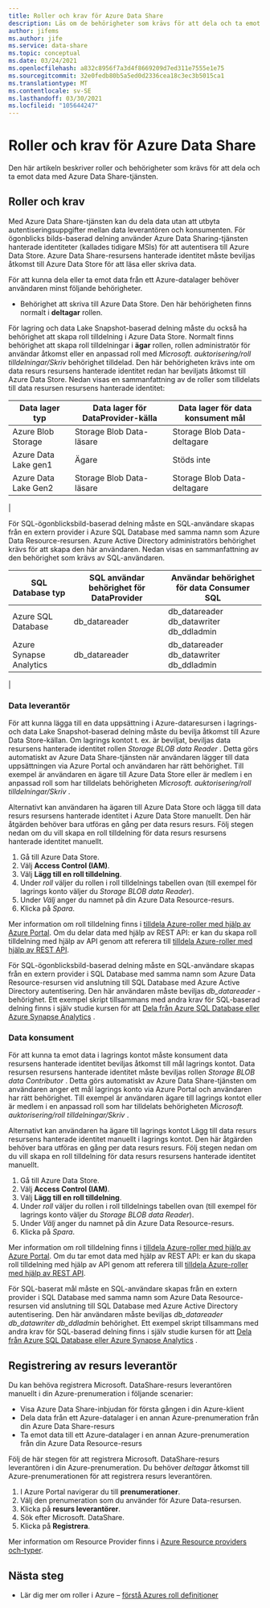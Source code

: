 ```yaml
---
title: Roller och krav för Azure Data Share
description: Läs om de behörigheter som krävs för att dela och ta emot data med Azure Data Share.
author: jifems
ms.author: jife
ms.service: data-share
ms.topic: conceptual
ms.date: 03/24/2021
ms.openlocfilehash: a832c8956f7a3d4f8669209d7ed311e7555e1e75
ms.sourcegitcommit: 32e0fedb80b5a5ed0d2336cea18c3ec3b5015ca1
ms.translationtype: MT
ms.contentlocale: sv-SE
ms.lasthandoff: 03/30/2021
ms.locfileid: "105644247"
---
```

# <a name="roles-and-requirements-for-azure-data-share"></a>Roller och krav för Azure Data Share 

Den här artikeln beskriver roller och behörigheter som krävs för att dela och ta emot data med Azure Data Share-tjänsten. 

## <a name="roles-and-requirements"></a>Roller och krav

Med Azure Data Share-tjänsten kan du dela data utan att utbyta autentiseringsuppgifter mellan data leverantören och konsumenten. För ögonblicks bilds-baserad delning använder Azure Data Sharing-tjänsten hanterade identiteter (kallades tidigare MSIs) för att autentisera till Azure Data Store. Azure Data Share-resursens hanterade identitet måste beviljas åtkomst till Azure Data Store för att läsa eller skriva data.

För att kunna dela eller ta emot data från ett Azure-datalager behöver användaren minst följande behörigheter. 

* Behörighet att skriva till Azure Data Store. Den här behörigheten finns normalt i **deltagar** rollen.

För lagring och data Lake Snapshot-baserad delning måste du också ha behörighet att skapa roll tilldelning i Azure Data Store. Normalt finns behörighet att skapa roll tilldelningar i **ägar** rollen, rollen administratör för användar åtkomst eller en anpassad roll med *Microsoft. auktorisering/roll tilldelningar/Skriv* behörighet tilldelad. Den här behörigheten krävs inte om data resurs resursens hanterade identitet redan har beviljats åtkomst till Azure Data Store. Nedan visas en sammanfattning av de roller som tilldelats till data resursen resursens hanterade identitet:

|**Data lager typ**|**Data lager för DataProvider-källa**|**Data lager för data konsument mål**|
|---|---|---|
|Azure Blob Storage| Storage Blob Data-läsare | Storage Blob Data-deltagare
|Azure Data Lake gen1 | Ägare | Stöds inte
|Azure Data Lake Gen2 | Storage Blob Data-läsare | Storage Blob Data-deltagare
|

För SQL-ögonblicksbild-baserad delning måste en SQL-användare skapas från en extern provider i Azure SQL Database med samma namn som Azure Data Resource-resursen. Azure Active Directory administratörs behörighet krävs för att skapa den här användaren. Nedan visas en sammanfattning av den behörighet som krävs av SQL-användaren.

|**SQL Database typ**|**SQL användar behörighet för DataProvider**|**Användar behörighet för data Consumer SQL**|
|---|---|---|
|Azure SQL Database | db_datareader | db_datareader db_datawriter db_ddladmin
|Azure Synapse Analytics | db_datareader | db_datareader db_datawriter db_ddladmin
|

### <a name="data-provider"></a>Data leverantör
För att kunna lägga till en data uppsättning i Azure-dataresursen i lagrings-och data Lake Snapshot-baserad delning måste du bevilja åtkomst till Azure Data Store-källan. Om lagrings kontot t. ex. är beviljat, beviljas data resursens hanterade identitet rollen *Storage BLOB data Reader* . Detta görs automatiskt av Azure Data Share-tjänsten när användaren lägger till data uppsättningen via Azure Portal och användaren har rätt behörighet. Till exempel är användaren en ägare till Azure Data Store eller är medlem i en anpassad roll som har tilldelats behörigheten *Microsoft. auktorisering/roll tilldelningar/Skriv* . 

Alternativt kan användaren ha ägaren till Azure Data Store och lägga till data resurs resursens hanterade identitet i Azure Data Store manuellt. Den här åtgärden behöver bara utföras en gång per data resurs resurs. Följ stegen nedan om du vill skapa en roll tilldelning för data resurs resursens hanterade identitet manuellt.  

1. Gå till Azure Data Store.
1. Välj **Access Control (IAM)**.
1. Välj **Lägg till en roll tilldelning**.
1. Under *roll* väljer du rollen i roll tilldelnings tabellen ovan (till exempel för lagrings konto väljer du *Storage BLOB data Reader*).
1. Under *Välj* anger du namnet på din Azure Data Resource-resurs.
1. Klicka på *Spara*.

Mer information om roll tilldelning finns i [tilldela Azure-roller med hjälp av Azure Portal](../role-based-access-control/role-assignments-portal.md). Om du delar data med hjälp av REST API: er kan du skapa roll tilldelning med hjälp av API genom att referera till [tilldela Azure-roller med hjälp av REST API](../role-based-access-control/role-assignments-rest.md). 

För SQL-ögonblicksbild-baserad delning måste en SQL-användare skapas från en extern provider i SQL Database med samma namn som Azure Data Resource-resursen vid anslutning till SQL Database med Azure Active Directory autentisering. Den här användaren måste beviljas *db_datareader* -behörighet. Ett exempel skript tillsammans med andra krav för SQL-baserad delning finns i själv studie kursen för att [Dela från Azure SQL Database eller Azure Synapse Analytics](how-to-share-from-sql.md) . 

### <a name="data-consumer"></a>Data konsument
För att kunna ta emot data i lagrings kontot måste konsument data resursens hanterade identitet beviljas åtkomst till mål lagrings kontot. Data resursen resursens hanterade identitet måste beviljas rollen *Storage BLOB data Contributor* . Detta görs automatiskt av Azure Data Share-tjänsten om användaren anger ett mål lagrings konto via Azure Portal och användaren har rätt behörighet. Till exempel är användaren ägare till lagrings kontot eller är medlem i en anpassad roll som har tilldelats behörigheten *Microsoft. auktorisering/roll tilldelningar/Skriv* . 

Alternativt kan användaren ha ägare till lagrings kontot Lägg till data resurs resursens hanterade identitet manuellt i lagrings kontot. Den här åtgärden behöver bara utföras en gång per data resurs resurs. Följ stegen nedan om du vill skapa en roll tilldelning för data resurs resursens hanterade identitet manuellt. 

1. Gå till Azure Data Store.
1. Välj **Access Control (IAM)**.
1. Välj **Lägg till en roll tilldelning**.
1. Under *roll* väljer du rollen i roll tilldelnings tabellen ovan (till exempel för lagrings konto väljer du *Storage BLOB data Reader*).
1. Under *Välj* anger du namnet på din Azure Data Resource-resurs.
1. Klicka på *Spara*.

Mer information om roll tilldelning finns i [tilldela Azure-roller med hjälp av Azure Portal](../role-based-access-control/role-assignments-portal.md). Om du tar emot data med hjälp av REST API: er kan du skapa roll tilldelning med hjälp av API genom att referera till [tilldela Azure-roller med hjälp av REST API](../role-based-access-control/role-assignments-rest.md). 

För SQL-baserat mål måste en SQL-användare skapas från en extern provider i SQL Database med samma namn som Azure Data Resource-resursen vid anslutning till SQL Database med Azure Active Directory autentisering. Den här användaren måste beviljas *db_datareader db_datawriter db_ddladmin* behörighet. Ett exempel skript tillsammans med andra krav för SQL-baserad delning finns i själv studie kursen för att [Dela från Azure SQL Database eller Azure Synapse Analytics](how-to-share-from-sql.md) . 

## <a name="resource-provider-registration"></a>Registrering av resurs leverantör 

Du kan behöva registrera Microsoft. DataShare-resurs leverantören manuellt i din Azure-prenumeration i följande scenarier: 

* Visa Azure Data Share-inbjudan för första gången i din Azure-klient
* Dela data från ett Azure-datalager i en annan Azure-prenumeration från din Azure Data Share-resurs
* Ta emot data till ett Azure-datalager i en annan Azure-prenumeration från din Azure Data Resource-resurs

Följ de här stegen för att registrera Microsoft. DataShare-resurs leverantören i din Azure-prenumeration. Du behöver *deltagar* åtkomst till Azure-prenumerationen för att registrera resurs leverantören.

1. I Azure Portal navigerar du till **prenumerationer**.
1. Välj den prenumeration som du använder för Azure Data-resursen.
1. Klicka på **resurs leverantörer**.
1. Sök efter Microsoft. DataShare.
1. Klicka på **Registrera**.
 
Mer information om Resource Provider finns i [Azure Resource providers och-typer](../azure-resource-manager/management/resource-providers-and-types.md).

## <a name="next-steps"></a>Nästa steg

- Lär dig mer om roller i Azure – [förstå Azures roll definitioner](../role-based-access-control/role-definitions.md)